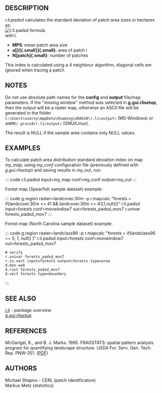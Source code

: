 ## DESCRIPTION

*r.li.padsd* calculates the standard deviation of patch area sizes in
hectares as:\
![r.li.padsd formula](rlipadsd_formula.png)\
with:\

-   **MPS**: mean patch area size
-   **a[[i]{.small}]{.small}**: area of patch i
-   **N[patch]{.small}**: number of patches

This index is calculated using a 4 neighbour algorithm, diagonal cells
are ignored when tracing a patch.

## NOTES

Do not use absolute path names for the **config** and **output**
file/map parameters. If the \"moving window\" method was selected in
**g.gui.rlisetup**, then the output will be a raster map, otherwise an
ASCII file will be generated in the folder
`C:\Users\userxy\AppData\Roaming\GRASS8\r.li\output\` (MS-Windows) or
`$HOME/.grass8/r.li/output/` (GNU/Linux).

The result is NULL if the sample area contains only NULL values.

## EXAMPLES

To calculate patch area distribution standard deviation index on map
*my_map*, using *my_conf* configuration file (previously defined with
*g.gui.rlisetup*) and saving results in *my_out*, run:

::: code
    r.li.padsd input=my_map conf=my_conf output=my_out
:::

Forest map (Spearfish sample dataset) example:

::: code
    g.region raster=landcover.30m -p
    r.mapcalc "forests = if(landcover.30m >= 41 && landcover.30m <= 43,1,null())"
    r.li.padsd input=forests conf=movwindow7 out=forests_padsd_mov7
    r.univar forests_padsd_mov7
:::

Forest map (North Carolina sample dataset) example:

::: code
    g.region raster=landclass96 -p
    r.mapcalc "forests = if(landclass96 == 5, 1, null() )"
    r.li.padsd input=forests conf=movwindow7 out=forests_padsd_mov7

    # verify
    r.univar forests_padsd_mov7
    r.to.vect input=forests output=forests type=area
    d.mon wx0
    d.rast forests_padsd_mov7
    d.vect forests type=boundary
:::

## SEE ALSO

*[r.li](r.li.html) - package overview\
[g.gui.rlisetup](g.gui.rlisetup.html)*

## REFERENCES

McGarigal, K., and B. J. Marks. 1995. FRAGSTATS: spatial pattern
analysis program for quantifying landscape structure. USDA For. Serv.
Gen. Tech. Rep. PNW-351. ([PDF](http://treesearch.fs.fed.us/pubs/3064))

## AUTHORS

Michael Shapiro - CERL (patch identification)\
Markus Metz (statistics)
